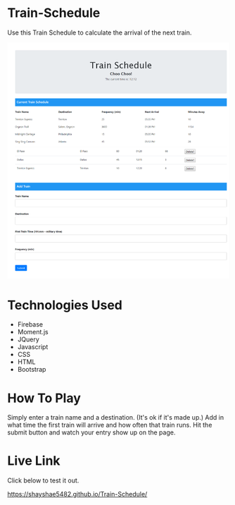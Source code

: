 # Train-Schedule
Use this Train Schedule to calculate the arrival of the next train. 

![image](https://github.com/shayshae5482/Responsive-Portfolio/blob/master/assets/images/trainschedulerscreenshot.png)

# Technologies Used

* Firebase 
* Moment.js 
* JQuery
* Javascript
* CSS
* HTML
* Bootstrap

# How To Play

Simply enter a train name and a destination. (It's ok if it's made up.) Add in what time the first train will arrive and how often that train runs. Hit the submit button and watch your entry show up on the page. 

# Live Link

Click below to test it out. 

https://shayshae5482.github.io/Train-Schedule/
